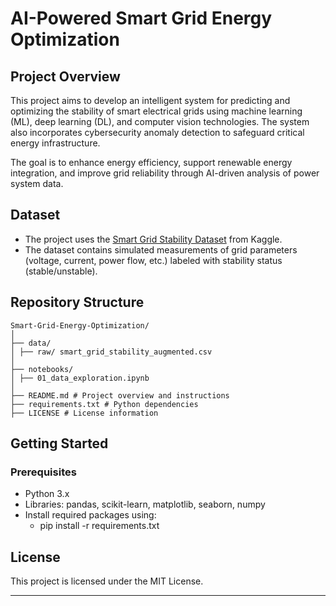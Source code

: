 # AI-Powered Smart Grid Energy Optimization

## Project Overview
This project aims to develop an intelligent system for predicting and optimizing the stability of smart electrical grids using machine learning (ML), deep learning (DL), and computer vision technologies. The system also incorporates cybersecurity anomaly detection to safeguard critical energy infrastructure.

The goal is to enhance energy efficiency, support renewable energy integration, and improve grid reliability through AI-driven analysis of power system data.

## Dataset
- The project uses the [Smart Grid Stability Dataset](https://www.kaggle.com/datasets/pcbreviglieri/smart-grid-stability) from Kaggle.
- The dataset contains simulated measurements of grid parameters (voltage, current, power flow, etc.) labeled with stability status (stable/unstable).

## Repository Structure
```
Smart-Grid-Energy-Optimization/
│
├── data/
│ ├── raw/ smart_grid_stability_augmented.csv
│
├── notebooks/
│ ├── 01_data_exploration.ipynb
│
├── README.md # Project overview and instructions
├── requirements.txt # Python dependencies
├── LICENSE # License information
```

## Getting Started

### Prerequisites
- Python 3.x
- Libraries: pandas, scikit-learn, matplotlib, seaborn, numpy
- Install required packages using:
  - pip install -r requirements.txt

## License
This project is licensed under the MIT License.

---
